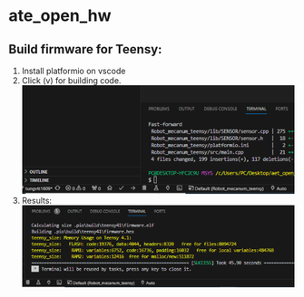 # ate_open_hw
## Build firmware for Teensy:
1. Install platformio on vscode
2. Click (v) for building code. 
![markdown](image.png)
3. Results:
![markdown](image-1.png)